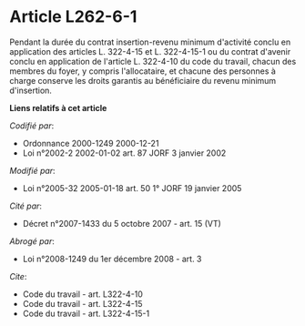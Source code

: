 # Article L262-6-1

Pendant la durée du contrat insertion-revenu minimum d'activité conclu en application des articles L. 322-4-15 et L.
322-4-15-1 ou du contrat d'avenir conclu en application de l'article L. 322-4-10 du code du travail, chacun des membres du
foyer, y compris l'allocataire, et chacune des personnes à charge conserve les droits garantis au bénéficiaire du revenu
minimum d'insertion.

**Liens relatifs à cet article**

_Codifié par_:

  - Ordonnance 2000-1249 2000-12-21
  - Loi n°2002-2 2002-01-02 art. 87 JORF 3 janvier 2002

_Modifié par_:

  - Loi n°2005-32 2005-01-18 art. 50 1° JORF 19 janvier 2005

_Cité par_:

  - Décret n°2007-1433 du 5 octobre 2007 - art. 15 (VT)

_Abrogé par_:

  - Loi n°2008-1249 du 1er décembre 2008 - art. 3

_Cite_:

  - Code du travail - art. L322-4-10
  - Code du travail - art. L322-4-15
  - Code du travail - art. L322-4-15-1
